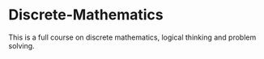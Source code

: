# Discrete-Mathematics
This is a full course on discrete mathematics, logical thinking and problem solving.
